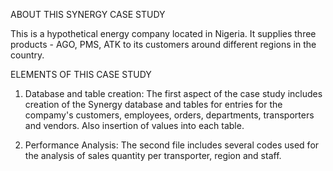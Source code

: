 ABOUT THIS SYNERGY CASE STUDY

This is a hypothetical energy company located in Nigeria. It supplies three products - AGO, PMS, ATK to its customers around different regions in the country. 


ELEMENTS OF THIS CASE STUDY 

1. Database and table creation: The first aspect of the case study includes creation of the Synergy database and tables for entries for the compamy's customers, employees, orders, departments, transporters and vendors. Also insertion of values into each table.

2. Performance Analysis: The second file includes several codes used for the analysis of sales quantity per transporter, region and staff. 
